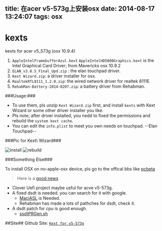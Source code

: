 title: 在acer v5-573g上安装osx
date: 2014-08-17 13:24:07
tags: osx
---


kexts
=====

kexts for acer v5_573g (osx 10.9.4)


1. `AppleIntelFramebufferAzul.kext` `AppleIntelHD5000Graphics.kext` is the Intel
   Graphical Card Driver; from Mavericks osx 10.9.2
2. `ELAN_v3.8.5_Final_Upd.zip` : the elan touchpad driver.
3. `Kext Wizard.zip`: a driver installer for osx.
4. `RealtekRTL8111_1.2.0.zip`: the wired network driver for realtek 8111E
5. `RehabMan-Battery-2014-0207.zip`: a battery driver from Rehabman.


<!--more-->


###Usage:###

* To use them, pls unzip `Kext Wizard.zip` first, and install `kexts` with Kext
Wizard or some other driver installer you like.
* Pls note; after driver installed, you nedd to fixed the permissions and rebuild
the `system kext cache`.
* You can edit the `info.plist` to meet you own needs on touchpad. --Elan Touchpad--

###Pic for Kext\ Wizard###

![install](http://huaixiaoz-uploads.stor.sinaapp.com/2026700453.png)
![rebuild](http://huaixiaoz-uploads.stor.sinaapp.com/177866963.png)

###Something Else###

To install OSX on no-apple-osx device, pls go to the offical bbs like
[pcbeta](http://bbs.pcbeta.com)
> Here is a [good news](http://bbs.pcbeta.com/viewthread-1468257-1-1.html) 

* Clover Uefi project maybe usful for acve v5-573g.
* A fixed dsdt is needed. you can search for it with google.
    - [MaciASL](https://github.com/RehabMan/OS-X-MaciASL-patchmatic) is Needed.
    - Rehabman has made a lots of pathches for dsdt, check it.
* A dsdt patch for cpu is good enough. 
    - [ssdtPRGen.sh](https://github.com/Piker-Alpha/ssdtPRGen.sh)


##Site##
Github Site: [`Kext for v5-573g`](https://github.com/huaixiaoz/kexts)
